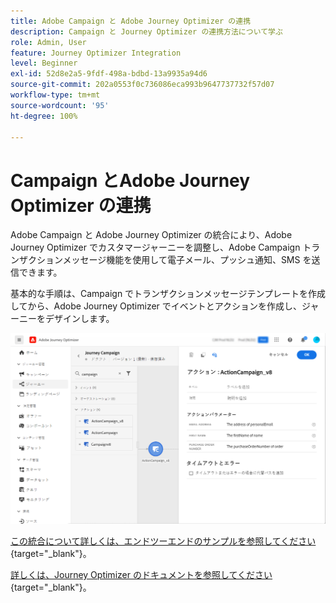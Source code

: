 ```yaml
---
title: Adobe Campaign と Adobe Journey Optimizer の連携
description: Campaign と Journey Optimizer の連携方法について学ぶ
role: Admin, User
feature: Journey Optimizer Integration
level: Beginner
exl-id: 52d8e2a5-9fdf-498a-bdbd-13a9935a94d6
source-git-commit: 202a0553f0c736086eca993b9647737732f57d07
workflow-type: tm+mt
source-wordcount: '95'
ht-degree: 100%

---
```


# Campaign とAdobe Journey Optimizer の連携

Adobe Campaign と Adobe Journey Optimizer の統合により、Adobe Journey Optimizer でカスタマージャーニーを調整し、Adobe Campaign トランザクションメッセージ機能を使用して電子メール、プッシュ通知、SMS を送信できます。

基本的な手順は、Campaign でトランザクションメッセージテンプレートを作成してから、Adobe Journey Optimizer でイベントとアクションを作成し、ジャーニーをデザインします。


![](assets/ajo-integration.png)


[この統合について詳しくは、エンドツーエンドのサンプルを参照してください](https://experienceleague.adobe.com/ja/docs/journey-optimizer/using/orchestrate-journeys/journey-use-cases/business-use-cases/ajo-ac){target="_blank"}。


[詳しくは、Journey Optimizer のドキュメントを参照してください](https://experienceleague.adobe.com/ja/docs/journey-optimizer/using/orchestrate-journeys/about-journey-building/using-adobe-campaign-v7-v8){target="_blank"}。
